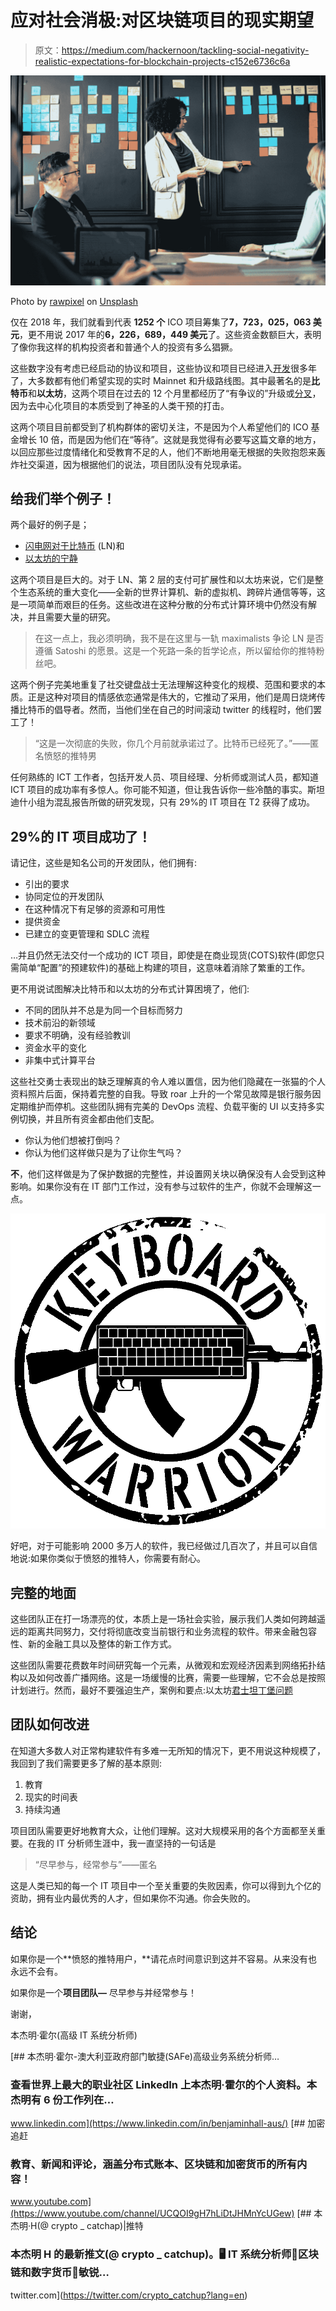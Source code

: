 # 应对社会消极:对区块链项目的现实期望

> 原文：<https://medium.com/hackernoon/tackling-social-negativity-realistic-expectations-for-blockchain-projects-c152e6736c6a>

![](img/ddc4be2356d1a5c98ae944a50bb5c2b3.png)

Photo by [rawpixel](https://unsplash.com/@rawpixel?utm_source=medium&utm_medium=referral) on [Unsplash](https://unsplash.com?utm_source=medium&utm_medium=referral)

仅在 2018 年，我们就看到代表 **1252 个** ICO 项目筹集了**7，723，025，063 美元**，更不用说 2017 年的**6，226，689，449 美元**了。这些资金数额巨大，表明了像你我这样的机构投资者和普通个人的投资有多么猖獗。

这些数字没有考虑已经启动的协议和项目，这些协议和项目已经进入[开发](https://hackernoon.com/tagged/development)很多年了，大多数都有他们希望实现的实时 Mainnet 和升级路线图。其中最著名的是**比特币**和**以太坊**，这两个项目在过去的 12 个月里都经历了“有争议的”升级或[分叉](https://www.youtube.com/watch?v=xt695sqKGvE)，因为去中心化项目的本质受到了神圣的人类干预的打击。

这两个项目目前都受到了机构群体的密切关注，不是因为个人希望他们的 ICO 基金增长 10 倍，而是因为他们在“等待”。这就是我觉得有必要写这篇文章的地方，以回应那些过度情绪化和受教育不足的人，他们不断地用毫无根据的失败抱怨来轰炸社交渠道，因为根据他们的说法，项目团队没有兑现承诺。

## 给我们举个例子！

两个最好的例子是；

*   [闪电网对于比特币](https://bitcoin.com.au/understanding-lightning-network/) (LN)和
*   [以太坊的宁静](https://coinnounce.com/ethereum-2-0-serenity-all-you-need-to-know/)

这两个项目是巨大的。对于 LN、第 2 层的支付可扩展性和以太坊来说，它们是整个生态系统的重大变化——全新的世界计算机、新的虚拟机、跨碎片通信等等，这是一项简单而艰巨的任务。这些改进在这种分散的分布式计算环境中仍然没有解决，并且需要大量的研究。

> 在这一点上，我必须明确，我不是在这里与一轨 maximalists 争论 LN 是否遵循 Satoshi 的愿景。这是一个死路一条的哲学论点，所以留给你的推特粉丝吧。

这两个例子完美地重复了社交键盘战士无法理解这种变化的规模、范围和要求的本质。正是这种对项目的情感依恋通常是伟大的，它推动了采用，他们是周日烧烤传播比特币的倡导者。然而，当他们坐在自己的时间滚动 twitter 的线程时，他们罢工了！

> “这是一次彻底的失败，你几个月前就承诺过了。比特币已经死了。”——匿名愤怒的推特男

任何熟练的 ICT 工作者，包括开发人员、项目经理、分析师或测试人员，都知道 ICT 项目的成功率有多惊人。你可能不知道，但让我告诉你一些冷酷的事实。斯坦迪什小组为混乱报告所做的研究发现，只有 29%的 IT 项目在 T2 获得了成功。

## **29%的 IT 项目成功了！**

请记住，这些是知名公司的开发团队，他们拥有:

*   引出的要求
*   协同定位的开发团队
*   在这种情况下有足够的资源和可用性
*   提供资金
*   已建立的变更管理和 SDLC 流程

…并且仍然无法交付一个成功的 ICT 项目，即使是在商业现货(COTS)软件(即您只需简单“配置”的预建软件)的基础上构建的项目，这意味着消除了繁重的工作。

更不用说试图解决比特币和以太坊的分布式计算困境了，他们:

*   不同的团队并不总是为同一个目标而努力
*   技术前沿的新领域
*   要求不明确，没有经验教训
*   资金水平的变化
*   非集中式计算平台

这些社交勇士表现出的缺乏理解真的令人难以置信，因为他们隐藏在一张猫的个人资料照片后面，保持着完整的自我。导致 roar 上升的一个常见故障是银行服务因定期维护而停机。这些团队拥有完美的 DevOps 流程、负载平衡的 UI 以支持多实例切换，并且所有资金都由他们支配。

*   你认为他们想被打倒吗？
*   你认为他们这样做只是为了让你生气吗？

**不**，他们这样做是为了保护数据的完整性，并设置网关块以确保没有人会受到这种影响。如果你没有在 IT 部门工作过，没有参与过软件的生产，你就不会理解这一点。

![](img/2e23eb5579636d26df9e01d337893d21.png)

好吧，对于可能影响 2000 多万人的软件，我已经做过几百次了，并且可以自信地说:如果你类似于愤怒的推特人，你需要有耐心。

## **完整的地面**

这些团队正在打一场漂亮的仗，本质上是一场社会实验，展示我们人类如何跨越遥远的距离共同努力，交付将彻底改变当前银行和业务流程的软件。带来金融包容性、新的金融工具以及整体的新工作方式。

这些团队需要花费数年时间研究每一个元素，从微观和宏观经济因素到网络拓扑结构以及如何改善广播网络。这是一场缓慢的比赛，需要一些理解，它不会总是按照计划进行。然而，最好不要强迫生产，案例和要点:以太坊[君士坦丁堡问题](https://www.ccn.com/ethereum-hard-fork-rescheduled-heres-when-constantinople-will-finally-launch/)

## 团队如何改进

在知道大多数人对正常构建软件有多难一无所知的情况下，更不用说这种规模了，我回到了我们需要更多了解的基本原则:

1.  教育
2.  现实的时间表
3.  持续沟通

项目团队需要更好地教育大众，让他们理解。这对大规模采用的各个方面都至关重要。在我的 IT 分析师生涯中，我一直坚持的一句话是

> “尽早参与，经常参与”——匿名

这是人类已知的每一个 IT 项目中一个至关重要的失败因素，你可以得到九个亿的资助，拥有业内最优秀的人才，但如果你不沟通。你会失败的。

## 结论

如果你是一个**愤怒的推特用户，**请花点时间意识到这并不容易。从来没有也永远不会有。

如果你是一个**项目团队—** 尽早参与并经常参与！

谢谢，

本杰明·霍尔(高级 IT 系统分析师)

[](https://www.linkedin.com/in/benjaminhall-aus/) [## 本杰明·霍尔-澳大利亚政府部门敏捷(SAFe)高级业务系统分析师…

### 查看世界上最大的职业社区 LinkedIn 上本杰明·霍尔的个人资料。本杰明有 6 份工作列在…

www.linkedin.com](https://www.linkedin.com/in/benjaminhall-aus/) [](https://www.youtube.com/channel/UCQOI9gH7hLiDtJHMnYcUGew) [## 加密追赶

### 教育、新闻和评论，涵盖分布式账本、区块链和加密货币的所有内容！

www.youtube.com](https://www.youtube.com/channel/UCQOI9gH7hLiDtJHMnYcUGew) [](https://twitter.com/crypto_catchup?lang=en) [## 本杰明·H(@ crypto _ catchap)|推特

### 本杰明 H 的最新推文(@ crypto _ catchup)。🖥️ IT 系统分析师🔗区块链和数字货币📒敏锐…

twitter.com](https://twitter.com/crypto_catchup?lang=en)